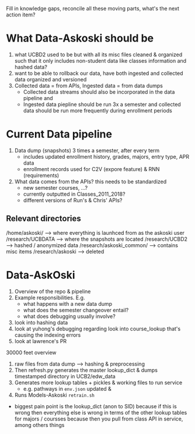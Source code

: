 Fill in knowledge gaps, reconcile all these moving parts, what's the next action item? 

# What Data-Askoski should be

1. what UCBD2 used to be but with all its misc files  cleaned & organized such that it only includes non-student data like classes information and hashed data? 
1. want to be able to rollback our data, have both ingested and collected data organized and versioned
1. Collected data = from APIs, Ingested data = from data dumps
    - Collected data streams should also be incorporated in the data pipeline and 
    - Ingested data piepline should be run 3x a semester and collected data should be run more frequently during enrollment periods

# Current Data pipeline

1. Data dump (snapshots) 3 times a semester, after every term
    - includes updated enrollment history, grades, majors, entry type, APR data
    - enrollment records used for C2V (expore feature) & RNN (requirements)
1. What data comes from the APIs?  this needs to be standardized
    - new semester courses, ...? 
    - currently outputted in Classes_2011_2018? 
    - different versions of Run's & Chris' APIs?  

## Relevant directories

/home/askoski/ --> where everything is launhced from as the askoski user
/research/UCBDATA --> where the snapshots are located
/research/UCBD2 --> hashed / anonymized data
/research/askoski_common/ --> contains misc items
/research/askoski --> deleted

# Data-AskOski

1. Overview of the repo & pipeline
1. Example responsibilities.  E.g. 
    - what happens with a new data dump 
    - what does the semester changeover entail?
    - what does debugging usually involve?
1. look into hashing data
1. look at yuhong's debugging regarding look into course_lookup that's causing the indexing errors
1. look at lawrence's PR

30000 feet overview

1. raw files from data dump --> hashing & preprocessing 
1. Then refresh.py generates the master lookup_dict & dumps timestamped directory in UCB2/edw_data 
1. Generates more lookup tables + pickles & working files to run service
    - e.g. pathways in `env.json` updated & 
1. Runs Models-Askoski `retrain.sh`

- biggest pain point is the lookup_dict (anon to SID) because if this is wrong then everything else is wrong in terms of the other lookup tables for majors / coursses because then you pull from class API in service, among others things